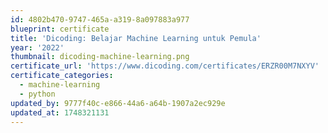 ```yaml
---
id: 4802b470-9747-465a-a319-8a097883a977
blueprint: certificate
title: 'Dicoding: Belajar Machine Learning untuk Pemula'
year: '2022'
thumbnail: dicoding-machine-learning.png
certificate_url: 'https://www.dicoding.com/certificates/ERZR00M7NXYV'
certificate_categories:
  - machine-learning
  - python
updated_by: 9777f40c-e866-44a6-a64b-1907a2ec929e
updated_at: 1748321131
---
```

